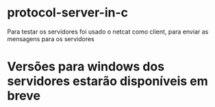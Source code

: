 # protocol-server-in-c

Para testar os servidores foi usado o netcat como client, para enviar as mensagens para os servidores 

# Versões para windows dos servidores estarão disponíveis em breve
